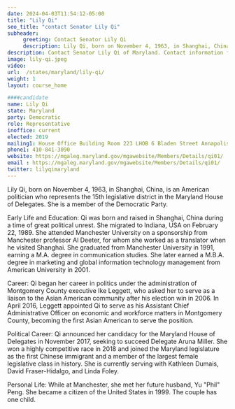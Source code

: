 ```yaml
---
date: 2024-04-03T11:54:12-05:00
title: "Lily Qi"
seo_title: "contact Senator Lily Qi"
subheader:
     greeting: Contact Senator Lily Qi
     description: Lily Qi, born on November 4, 1963, in Shanghai, China, is an American politician who represents the 15th legislative district in the Maryland House of Delegates. She is a member of the Democratic Party.
description: Contact Senator Lily Qi of Maryland. Contact information for Lily Qi includes email address, phone number, and mailing address.
image: lily-qi.jpeg
video:
url:  /states/maryland/lily-qi/
weight: 1
layout: course_home

####candidate
name: Lily Qi
state: Maryland
party: Democratic
role: Representative
inoffice: current
elected: 2019
mailing1: House Office Building Room 223 LHOB 6 Bladen Street Annapolis, MD 21401
phone1: 410-841-3090
website: https://mgaleg.maryland.gov/mgawebsite/Members/Details/qi01/
email : https://mgaleg.maryland.gov/mgawebsite/Members/Details/qi01/
twitter: lilyqimaryland
---
```


Lily Qi, born on November 4, 1963, in Shanghai, China, is an American politician who represents the 15th legislative district in the Maryland House of Delegates. She is a member of the Democratic Party.

Early Life and Education:
Qi was born and raised in Shanghai, China during a time of great political unrest. She migrated to Indiana, USA on February 22, 1989. She attended Manchester University on a sponsorship from Manchester professor Al Deeter, for whom she worked as a translator when he visited Shanghai. She graduated from Manchester University in 1991, earning a M.A. degree in communication studies. She later earned a M.B.A. degree in marketing and global information technology management from American University in 2001.

Career:
Qi began her career in politics under the administration of Montgomery County executive Ike Leggett, who asked her to serve as a liaison to the Asian American community after his election win in 2006. In April 2016, Leggett appointed Qi to serve as his Assistant Chief Administrative Officer on economic and workforce matters in Montgomery County, becoming the first Asian American to serve the position.

Political Career:
Qi announced her candidacy for the Maryland House of Delegates in November 2017, seeking to succeed Delegate Aruna Miller. She won a highly competitive race in 2018 and joined the Maryland legislature as the first Chinese immigrant and a member of the largest female legislative class in history. She is currently serving with Kathleen Dumais, David Fraser-Hidalgo, and Linda Foley.

Personal Life:
While at Manchester, she met her future husband, Yu "Phil" Peng. She became a citizen of the United States in 1999. The couple has one child.
